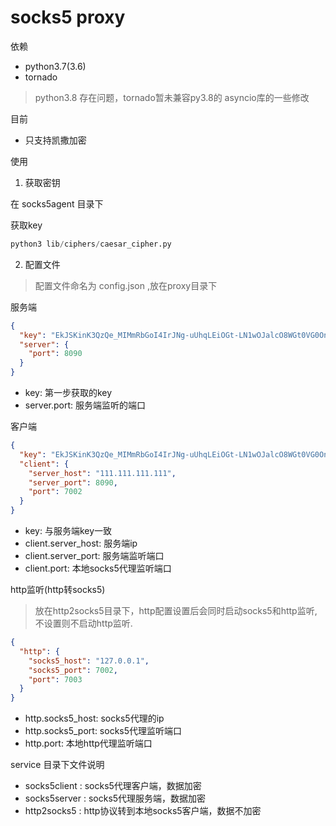# socks5 proxy

依赖
- python3.7(3.6)
- tornado

> python3.8 存在问题，tornado暂未兼容py3.8的 asyncio库的一些修改

目前
* 只支持凯撒加密

使用

1. 获取密钥

在 socks5agent 目录下

获取key

```python
python3 lib/ciphers/caesar_cipher.py
``` 


2. 配置文件

> 配置文件命名为 config.json ,放在proxy目录下

服务端
```json
{
  "key": "EkJSKinK3QzQe_MIMmRbGoI4IrJNg-uUhqLEiOGt-LN1wOJalcO8WGt0VG0On6_7f3kFnCysM0fx7pGbh12hsBm1JD9m3G_mq2GEd_X0zvkQADRZeAftScag71fyx9iqAtbSjxNLFjf3uGipbj4bUdOLpS5EriUdo2cR1b3MciEmt9HP9mp9Xgq5BMIxPew6Rl9WOTV-Y3BgU-kfjsg2J52ZcTAtHJi7pkp2FfqN3w2FGOggQXyxwSOWOxQDkMsJnjzJTrTlxWn_gJq2QyukqFxV49fbL0-Mc4G_KAGXHup6YuDkTGXN5wtQRbqS1L5sihfaQP4P2Ynwk95I_Qan_A==",
  "server": {
    "port": 8090
  }
}
```
* key: 第一步获取的key
* server.port: 服务端监听的端口

客户端
```json
{
  "key": "EkJSKinK3QzQe_MIMmRbGoI4IrJNg-uUhqLEiOGt-LN1wOJalcO8WGt0VG0On6_7f3kFnCysM0fx7pGbh12hsBm1JD9m3G_mq2GEd_X0zvkQADRZeAftScag71fyx9iqAtbSjxNLFjf3uGipbj4bUdOLpS5EriUdo2cR1b3MciEmt9HP9mp9Xgq5BMIxPew6Rl9WOTV-Y3BgU-kfjsg2J52ZcTAtHJi7pkp2FfqN3w2FGOggQXyxwSOWOxQDkMsJnjzJTrTlxWn_gJq2QyukqFxV49fbL0-Mc4G_KAGXHup6YuDkTGXN5wtQRbqS1L5sihfaQP4P2Ynwk95I_Qan_A==",
  "client": {
    "server_host": "111.111.111.111",
    "server_port": 8090,
    "port": 7002
  }
}
```
* key: 与服务端key一致
* client.server_host: 服务端ip
* client.server_port: 服务端监听端口
* client.port: 本地socks5代理监听端口

http监听(http转socks5)

> 放在http2socks5目录下，http配置设置后会同时启动socks5和http监听,  
不设置则不启动http监听.

```json
{
  "http": {
    "socks5_host": "127.0.0.1",
    "socks5_port": 7002,
    "port": 7003
  }
}
```
* http.socks5_host: socks5代理的ip
* http.socks5_port: socks5代理监听端口
* http.port: 本地http代理监听端口

service 目录下文件说明
* socks5client : socks5代理客户端，数据加密
* socks5server : socks5代理服务端，数据加密
* http2socks5  : http协议转到本地socks5客户端，数据不加密
